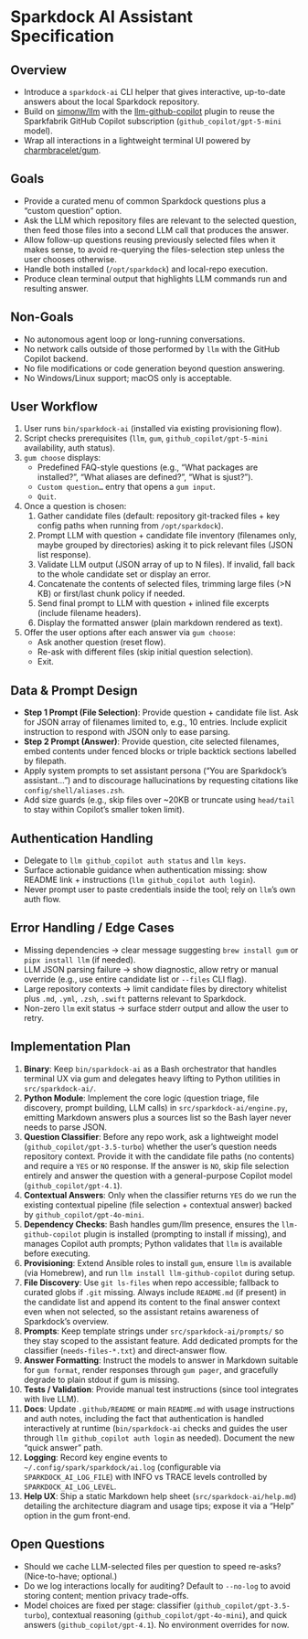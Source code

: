 # Sparkdock AI Assistant Specification

## Overview
- Introduce a `sparkdock-ai` CLI helper that gives interactive, up-to-date answers about the local Sparkdock repository.
- Build on [simonw/llm](https://github.com/simonw/llm) with the [llm-github-copilot](https://github.com/jmdaly/llm-github-copilot) plugin to reuse the Sparkfabrik GitHub Copilot subscription (`github_copilot/gpt-5-mini` model).
- Wrap all interactions in a lightweight terminal UI powered by [charmbracelet/gum](https://github.com/charmbracelet/gum).

## Goals
- Provide a curated menu of common Sparkdock questions plus a “custom question” option.
- Ask the LLM which repository files are relevant to the selected question, then feed those files into a second LLM call that produces the answer.
- Allow follow-up questions reusing previously selected files when it makes sense, to avoid re-querying the files-selection step unless the user chooses otherwise.
- Handle both installed (`/opt/sparkdock`) and local-repo execution.
- Produce clean terminal output that highlights LLM commands run and resulting answer.

## Non-Goals
- No autonomous agent loop or long-running conversations.
- No network calls outside of those performed by `llm` with the GitHub Copilot backend.
- No file modifications or code generation beyond question answering.
- No Windows/Linux support; macOS only is acceptable.

## User Workflow
1. User runs `bin/sparkdock-ai` (installed via existing provisioning flow).
2. Script checks prerequisites (`llm`, `gum`, `github_copilot/gpt-5-mini` availability, auth status).
3. `gum choose` displays:
   - Predefined FAQ-style questions (e.g., “What packages are installed?”, “What aliases are defined?”, “What is sjust?”).
   - `Custom question…` entry that opens a `gum input`.
   - `Quit`.
4. Once a question is chosen:
   1. Gather candidate files (default: repository git-tracked files + key config paths when running from `/opt/sparkdock`).
   2. Prompt LLM with question + candidate file inventory (filenames only, maybe grouped by directories) asking it to pick relevant files (JSON list response).
   3. Validate LLM output (JSON array of up to N files). If invalid, fall back to the whole candidate set or display an error.
   4. Concatenate the contents of selected files, trimming large files (>N KB) or first/last chunk policy if needed.
   5. Send final prompt to LLM with question + inlined file excerpts (include filename headers).
   6. Display the formatted answer (plain markdown rendered as text).
5. Offer the user options after each answer via `gum choose`:
   - Ask another question (reset flow).
   - Re-ask with different files (skip initial question selection).
   - Exit.

## Data & Prompt Design
- **Step 1 Prompt (File Selection)**: Provide question + candidate file list. Ask for JSON array of filenames limited to, e.g., 10 entries. Include explicit instruction to respond with JSON only to ease parsing.
- **Step 2 Prompt (Answer)**: Provide question, cite selected filenames, embed contents under fenced blocks or triple backtick sections labelled by filepath.
- Apply system prompts to set assistant persona (“You are Sparkdock’s assistant…”) and to discourage hallucinations by requesting citations like `config/shell/aliases.zsh`.
- Add size guards (e.g., skip files over ~20KB or truncate using `head/tail` to stay within Copilot’s smaller token limit).

## Authentication Handling
- Delegate to `llm github_copilot auth status` and `llm keys`.
- Surface actionable guidance when authentication missing: show README link + instructions (`llm github_copilot auth login`).
- Never prompt user to paste credentials inside the tool; rely on `llm`’s own auth flow.

## Error Handling / Edge Cases
- Missing dependencies → clear message suggesting `brew install gum` or `pipx install llm` (if needed).
- LLM JSON parsing failure → show diagnostic, allow retry or manual override (e.g., use entire candidate list or `--files` CLI flag).
- Large repository contexts → limit candidate files by directory whitelist plus `.md`, `.yml`, `.zsh`, `.swift` patterns relevant to Sparkdock.
- Non-zero `llm` exit status → surface stderr output and allow the user to retry.

## Implementation Plan
1. **Binary**: Keep `bin/sparkdock-ai` as a Bash orchestrator that handles terminal UX via gum and delegates heavy lifting to Python utilities in `src/sparkdock-ai/`.
2. **Python Module**: Implement the core logic (question triage, file discovery, prompt building, LLM calls) in `src/sparkdock-ai/engine.py`, emitting Markdown answers plus a sources list so the Bash layer never needs to parse JSON.
3. **Question Classifier**: Before any repo work, ask a lightweight model (`github_copilot/gpt-3.5-turbo`) whether the user’s question needs repository context. Provide it with the candidate file paths (no contents) and require a `YES` or `NO` response. If the answer is `NO`, skip file selection entirely and answer the question with a general-purpose Copilot model (`github_copilot/gpt-4.1`).
4. **Contextual Answers**: Only when the classifier returns `YES` do we run the existing contextual pipeline (file selection + contextual answer) backed by `github_copilot/gpt-4o-mini`.
5. **Dependency Checks**: Bash handles gum/llm presence, ensures the `llm-github-copilot` plugin is installed (prompting to install if missing), and manages Copilot auth prompts; Python validates that `llm` is available before executing.
6. **Provisioning**: Extend Ansible roles to install `gum`, ensure `llm` is available (via Homebrew), and run `llm install llm-github-copilot` during setup.
7. **File Discovery**: Use `git ls-files` when repo accessible; fallback to curated globs if `.git` missing. Always include `README.md` (if present) in the candidate list and append its content to the final answer context even when not selected, so the assistant retains awareness of Sparkdock’s overview.
8. **Prompts**: Keep template strings under `src/sparkdock-ai/prompts/` so they stay scoped to the assistant feature. Add dedicated prompts for the classifier (`needs-files-*.txt`) and direct-answer flow.
9. **Answer Formatting**: Instruct the models to answer in Markdown suitable for `gum format`, render responses through `gum pager`, and gracefully degrade to plain stdout if gum is missing.
10. **Tests / Validation**: Provide manual test instructions (since tool integrates with live LLM).
11. **Docs**: Update `.github/README` or main `README.md` with usage instructions and auth notes, including the fact that authentication is handled interactively at runtime (`bin/sparkdock-ai` checks and guides the user through `llm github_copilot auth login` as needed). Document the new “quick answer” path.
12. **Logging**: Record key engine events to `~/.config/spark/sparkdock/ai.log` (configurable via `SPARKDOCK_AI_LOG_FILE`) with INFO vs TRACE levels controlled by `SPARKDOCK_AI_LOG_LEVEL`.
13. **Help UX**: Ship a static Markdown help sheet (`src/sparkdock-ai/help.md`) detailing the architecture diagram and usage tips; expose it via a “Help” option in the gum front-end.

## Open Questions
- Should we cache LLM-selected files per question to speed re-asks? (Nice-to-have; optional.)
- Do we log interactions locally for auditing? Default to `--no-log` to avoid storing content; mention privacy trade-offs.
- Model choices are fixed per stage: classifier (`github_copilot/gpt-3.5-turbo`), contextual reasoning (`github_copilot/gpt-4o-mini`), and quick answers (`github_copilot/gpt-4.1`). No environment overrides for now.
